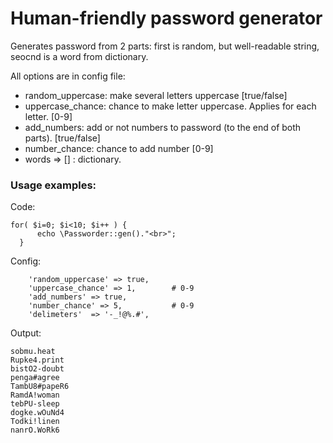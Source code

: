 # Human-friendly password generator

Generates password from 2 parts: first is random, but well-readable string, seocnd is a word from dictionary.

All options are in config file:
 
 - random_uppercase: make several letters uppercase [true/false]
 - uppercase_chance: chance to make letter uppercase. Applies for each letter. [0-9]
 - add_numbers: add or not numbers to password (to the end of both parts). [true/false]
 - number_chance: chance to add number [0-9]
 - words => [] : dictionary.





### Usage examples:

Code:
```
for( $i=0; $i<10; $i++ ) {
      echo \Passworder::gen()."<br>";
  }
```

Config:
```
    'random_uppercase' => true,
    'uppercase_chance' => 1,        # 0-9
    'add_numbers' => true,
    'number_chance' => 5,           # 0-9
    'delimeters'  => '-_!@%.#',
```

Output:
```
sobmu.heat
Rupke4.print
bistO2-doubt
penga#agree
TambU8#papeR6
RamdA!woman
tebPU-sleep
dogke.wOuNd4
Todki!linen
nanrO.WoRk6
```
